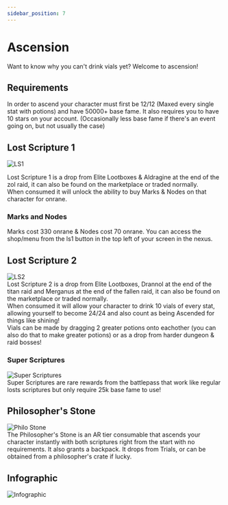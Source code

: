 ```yaml
---
sidebar_position: 7
---
```


# Ascension
Want to know why you can't drink vials yet? Welcome to ascension!

## Requirements
In order to ascend your character must first be 12/12 (Maxed every single stat with potions) and have 50000+ base fame. It also requires you to have 10 stars on your account. (Occasionally less base fame if there's an event going on, but not usually the case)



## Lost Scripture 1
![LS1](https://vwiki.valorserver.com/api/item/picture/Lost%20Scripture)  

Lost Scripture 1 is a drop from Elite Lootboxes & Aldragine at the end of the zol raid, it can also be found on the marketplace or traded normally.  
When consumed it will unlock the ability to buy Marks & Nodes on that character for onrane.

### Marks and Nodes
Marks cost 330 onrane & Nodes cost 70 onrane. You can access the shop/menu from the ls1 button in the top left of your screen in the nexus.


## Lost Scripture 2

![LS2](https://i.imgur.com/53bWGQN.png)  
Lost Scripture 2 is a drop from Elite Lootboxes, Drannol at the end of the titan raid and Merganus at the end of the fallen raid, it can also be found on the marketplace or traded normally.  
When consumed it will allow your character to drink 10 vials of every stat, allowing yourself to become 24/24 and also count as being Ascended for things like shining!  
Vials can be made by dragging 2 greater potions onto eachother (you can also do that to make greater potions) or as a drop from harder dungeon & raid bosses!


### Super Scriptures
![Super Scriptures](https://cdn.discordapp.com/attachments/954437216992641045/986051661103501352/image0.jpg)  
Super Scriptures are rare rewards from the battlepass that work like regular losts scriptures but only require 25k base fame to use!


## Philosopher's Stone
![Philo Stone](https://vwiki.valorserver.com/api/item/picture/Philosopher's%20Stone)  
The Philosopher's Stone is an AR tier consumable that ascends your character instantly with both scriptures right from the start with no requirements. It also grants a backpack. It drops from Trials, or can be obtained from a philosopher's crate if lucky.


## Infographic
![Infographic](https://media.discordapp.net/attachments/732139834876887100/754656562563252315/lspic.png?width=365&height=483)

